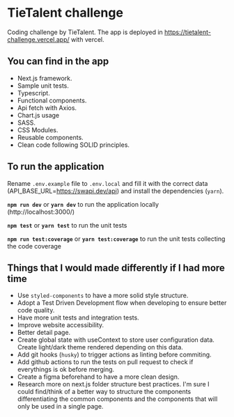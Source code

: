 # TieTalent challenge

Coding challenge by TieTalent. The app is deployed in https://tietalent-challenge.vercel.app/ with vercel.

## You can find in the app

- Next.js framework.
- Sample unit tests.
- Typescript.
- Functional components.
- Api fetch with Axios.
- Chart.js usage
- SASS.
- CSS Modules.
- Reusable components.
- Clean code following SOLID principles.

## To run the application

Rename `.env.example` file to `.env.local` and fill it with the correct data (API_BASE_URL=https://swapi.dev/api) and install the dependencies (`yarn`).

**`npm run dev`** or **`yarn dev`** to run the application locally (http://localhost:3000/)

**`npm test`** or **`yarn test`** to run the unit tests

**`npm run test:coverage`** or **`yarn test:coverage`** to run the unit tests collecting the code coverage

## Things that I would made differently if I had more time

- Use `styled-components` to have a more solid style structure.
- Adopt a Test Driven Development flow when developing to ensure better code quality.
- Have more unit tests and integration tests.
- Improve website accessibility.
- Better detail page.
- Create global state with useContext to store user configuration data. Create light/dark theme rendered depending on this data.
- Add git hooks (`husky`) to trigger actions as linting before commiting.
- Add github actions to run the tests on pull request to check if everythings is ok before merging.
- Create a figma beforehand to have a more clean design.
- Research more on next.js folder structure best practices. I'm sure I could find/think of a better way to structure the components differentiating the common components and the components that will only be used in a single page.
